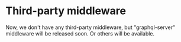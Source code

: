 # Third-party middleware

Now, we don't have any third-party middleware, but "graphql-server" middleware will be released soon.
Or others will be available.
